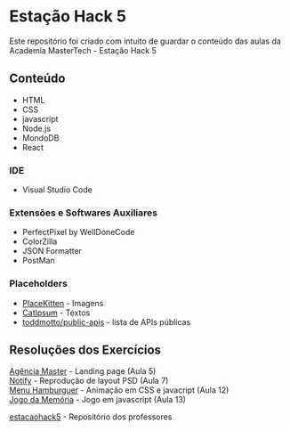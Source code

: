 ﻿# Estação Hack 5
Este repositório foi criado com intuito de guardar o conteúdo das aulas da Academia MasterTech - Estação Hack 5

## Conteúdo
* HTML
* CSS
* javascript
* Node.js
* MondoDB
* React

### IDE
* Visual Studio Code

### Extensões e Softwares Auxiliares
* PerfectPixel by WellDoneCode
* ColorZilla
* JSON Formatter
* PostMan

### Placeholders
* [PlaceKitten](https://placekitten.com/) - Imagens  
* [CatIpsum](http://www.catipsum.com/) - Textos  
* [toddmotto/public-apis](https://github.com/toddmotto/public-apis) - lista de APIs públicas  

## Resoluções dos Exercícios
[Agência Master](https://github.com/eliseak/eh-agenciaMaster) - Landing page (Aula 5)  
[Notify](https://github.com/eliseak/eh-notify) - Reprodução de layout PSD (Aula 7)  
[Menu Hamburguer](https://github.com/eliseak/eh-menuHamburguer) - Animação em CSS e javacript (Aula 12)  
[Jogo da Memória](https://github.com/eliseak/eh-jogo-da-memoria) - Jogo em javascript (Aula 13)
  
[estacaohack5](https://github.com/estacaohack5) - Repositório dos professores  
